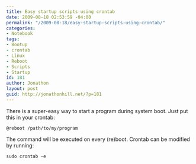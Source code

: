 ```yaml
---
title: Easy startup scripts using crontab
date: 2009-08-18 02:53:59 -04:00
permalink: "/2009-08-18/easy-startup-scripts-using-crontab/"
categories:
- Notebook
tags:
- Bootup
- crontab
- Linux
- Reboot
- Scripts
- Startup
id: 181
author: Jonathon
layout: post
guid: http://jonathonhill.net/?p=181
---
```


There is a super-easy way to start a program during system boot. Just put this in your crontab:

    @reboot /path/to/my/program

The command will be executed on every (re)boot. Crontab can be modified by running:

    sudo crontab -e